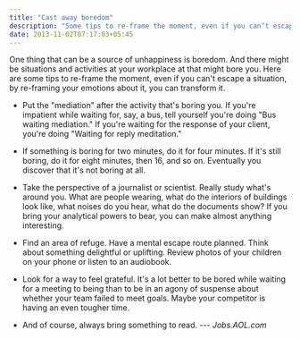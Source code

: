 ```yaml
---
title: "Cast away boredom"
description: "Some tips to re-frame the moment, even if you can’t escape a situation, by re-framing your emotions about it, you can transform it."
date: 2013-11-02T07:17:03+05:45
---
```


One thing that can be a source of unhappiness is boredom. And there might be situations and activities at your workplace at that might bore you. Here are some tips to re-frame the moment, even if you can't escape a situation, by re-framing your emotions about it, you can transform it.

- Put the "mediation" after the activity that's boring you. If you're impatient while waiting for, say, a bus, tell yourself you're doing "Bus waiting mediation." If you're waiting for the response of your client, you're doing "Waiting for reply meditation."

- If something is boring for two minutes, do it for four minutes. If it's still boring, do it for eight minutes, then 16, and so on. Eventually you discover that it's not boring at all.

- Take the perspective of a journalist or scientist. Really study what's around you. What are people wearing, what do the interiors of buildings look like, what noises do you hear, what do the documents show? If you bring your analytical powers to bear, you can make almost anything interesting.

- Find an area of refuge. Have a mental escape route planned. Think about something delightful or uplifting. Review photos of your children on your phone or listen to an audiobook.

- Look for a way to feel grateful. It's a lot better to be bored while waiting for a meeting to being than to be in an agony of suspense about whether your team failed to meet goals. Maybe your competitor is having an even tougher time.

- And of course, always bring something to read. --- _Jobs.AOL.com_
